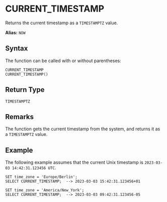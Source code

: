 # [](#current_timestamp)CURRENT\_TIMESTAMP

Returns the current timestamp as a `TIMESTAMPTZ` value.

**Alias:** `NOW`

## [](#syntax)Syntax

The function can be called with or without parentheses:

```
CURRENT_TIMESTAMP
CURRENT_TIMESTAMP()
```

## [](#return-type)Return Type

`TIMESTAMPTZ`

## [](#remarks)Remarks

The function gets the current timestamp from the system, and returns it as a `TIMESTAMPTZ` value.

## [](#example)Example

The following example assumes that the current Unix timestamp is `2023-03-03 14:42:31.123456 UTC`.

```
SET time_zone = 'Europe/Berlin';
SELECT CURRENT_TIMESTAMP;  --> 2023-03-03 15:42:31.123456+01

SET time_zone = 'America/New_York';
SELECT CURRENT_TIMESTAMP;  --> 2023-03-03 09:42:31.123456-05
```